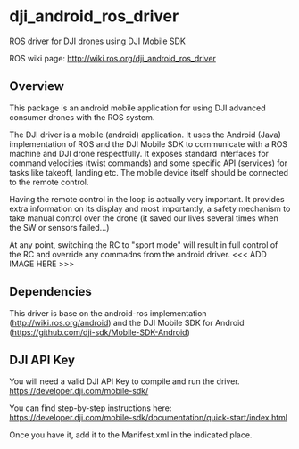 # dji_android_ros_driver
ROS driver for DJI drones using DJI Mobile SDK

ROS wiki page: http://wiki.ros.org/dji_android_ros_driver

## Overview
This package is an android mobile application for using DJI advanced consumer drones with the ROS system.

The DJI driver is a mobile (android) application. It uses the Android (Java) implementation of ROS and the DJI Mobile SDK to communicate with a ROS machine and DJI drone respectfully. It exposes standard interfaces for command velocities (twist commands) and some specific API (services) for tasks like takeoff, landing etc. The mobile device itself should be connected to the remote control. 

Having the remote control in the loop is actually very important. It provides extra information on its display and most importantly, a safety mechanism to take manual control over the drone (it saved our lives several times when the SW or sensors failed…) 

At any point, switching the RC to "sport mode" will result in full control of the RC and override any commadns from the android driver.
<<< ADD IMAGE HERE >>>

## Dependencies
This driver is base on the android-ros implementation (http://wiki.ros.org/android) and the DJI Mobile SDK for Android (https://github.com/dji-sdk/Mobile-SDK-Android)

## DJI API Key
You will need a valid DJI API Key to compile and run the driver.
https://developer.dji.com/mobile-sdk/

You can find step-by-step instructions here: https://developer.dji.com/mobile-sdk/documentation/quick-start/index.html

Once you have it, add it to the Manifest.xml in the indicated place.
